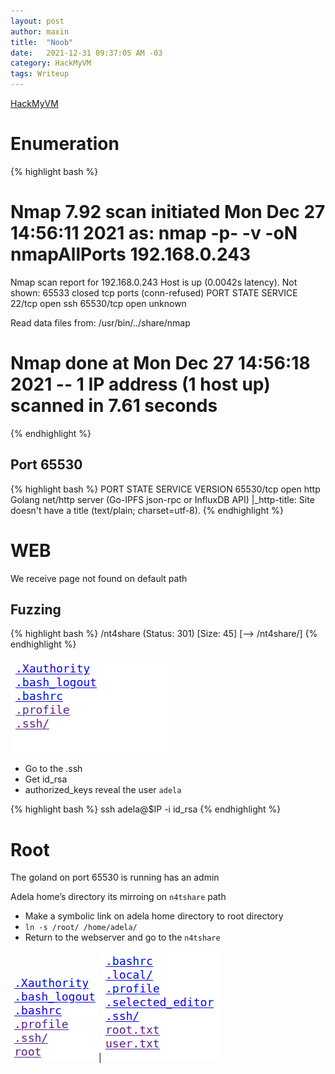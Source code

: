 ```yaml
---
layout: post
author: maxin
title:  "Noob"
date:   2021-12-31 09:37:05 AM -03
category: HackMyVM
tags: Writeup
---
```


[HackMyVM](https://hackmyvm.eu/machines/machine.php?vm=Noob)

# Enumeration

{% highlight bash %}
# Nmap 7.92 scan initiated Mon Dec 27 14:56:11 2021 as: nmap -p- -v -oN nmapAllPorts 192.168.0.243
Nmap scan report for 192.168.0.243
Host is up (0.0042s latency).
Not shown: 65533 closed tcp ports (conn-refused)
PORT      STATE SERVICE
22/tcp    open  ssh
65530/tcp open  unknown

Read data files from: /usr/bin/../share/nmap
# Nmap done at Mon Dec 27 14:56:18 2021 -- 1 IP address (1 host up) scanned in 7.61 seconds
{% endhighlight %}

## Port 65530

{% highlight bash %}
PORT      STATE SERVICE VERSION
65530/tcp open  http    Golang net/http server (Go-IPFS json-rpc or InfluxDB API)
|_http-title: Site doesn't have a title (text/plain; charset=utf-8).
{% endhighlight %}

# WEB

We receive page not found on default path

## Fuzzing

{% highlight bash %}
/nt4share             (Status: 301) [Size: 45] [--> /nt4share/]
{% endhighlight %}

![Untitled](/images/noob/n4tshare.png)

- Go to the .ssh
- Get id_rsa
- authorized_keys reveal the user `adela`

{% highlight bash %}
ssh adela@$IP -i id_rsa
{% endhighlight %}

# Root

The goland on port 65530 is running has an admin

Adela home’s directory its mirroing on `n4tshare` path

- Make a symbolic link on adela home directory to root directory
- `ln -s /root/ /home/adela/`
- Return to the webserver and go to the `n4tshare`

![Untitled](/images/noob/root-part1.png)|![Untitled](/images/noob/root-part2.png)